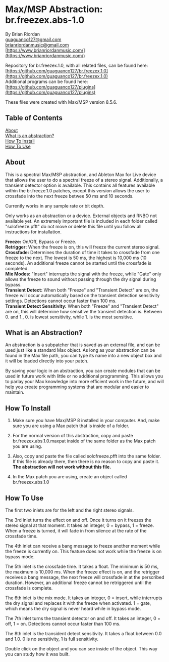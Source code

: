 # Max/MSP Abstraction: br.freezex.abs-1.0  
   
By Brian Riordan  
[guaguanco127@gmail.com](mailto:guaguanco127@gmail.com)  
[brianriordanmusic@gmail.com](mailto:brianriordanmusic@gmail.com)  
[https://www.brianriordanmusic.com/](https://www.brianriordanmusic.com/) 
  
Repository for br.freezex.1.0, with all related files, can be found here: [https://github.com/guaguanco127/br.freezex.1.0](https://github.com/guaguanco127/br.freezex.1.0)  
Additional programs can be found here: [https://github.com/guaguanco127/plugins](https://github.com/guaguanco127/plugins)

These files were created with Max/MSP version 8.5.6. 

## Table of Contents 

[About](#About)   
[What is an abstraction?](#Abstraction)  
[How To Install](#Install)  
[How To Use](#Use) 
 
 

## <a name="About"></a>About

This is a spectral Max/MSP abstraction, and Ableton Max for Live device that allows the user to do a spectral freeze of a stereo signal. Additionally, a transient detector option is available. This contains all features available within the br.freeze.1.0 patches, except this version allows the user to crossfade into the next freeze betwee 50 ms and 10 seconds.

Currently works in any sample rate or bit depth.

Only works as an abstraction or a device. External objects and RNBO not available yet. An extremely important file is included in each folder called "solofreeze.pfft" do not move or delete this file until you follow all instructions for installation. 
  
**Freeze:** On/Off, Bypass or Freeze.  
**Retrigger:** When the freeze is on, this will freeze the current stereo signal.  
**Crossfade:** Determines the duration of time it takes to crossfade from one freeze to the next. The lowest is 50 ms, the highest is 10,000 ms (10 seconds). An additional freeze cannot be started until the crossfade is completed.     
**Mix Modes:** "Insert" interrupts the signal with the freeze, while "Gate" only allows the freeze to sound without passing through the dry signal during bypass.    
**Transient Detect:** When both "Freeze" and "Transient Detect" are on, the freeze will occur automatically based on the transient detection sensitivity settings. Detections cannot occur faster than 100 ms.   
**Transient Detect Sensitivity:** When both "Freeze" and "Transient Detect" are on, this will determine how sensitive the transient detection is. Between 0. and 1., 0. is lowest sensitivity, while 1. is the most sensitive. 

## <a name="Abstraction"></a>What is an Abstraction?

An abstraction is a subpatcher that is saved as an external file, and can be used just like a standard Max object. As long as your abstraction can be found in the Max file path, you can type its name into a new object box and it will be loaded directly into your patch.  

By saving your logic in an abstraction, you can create modules that can be used in future work with little or no additional programming. This allows you to parlay your Max knowledge into more efficient work in the future, and will help you create programming systems that are modular and easier to maintain.

## <a name="Install"></a>How To Install

1. Make sure you have Max/MSP 8 installed in your computer. And, make sure you are using a Max patch that is inside of a folder.  

2. For the normal version of this abstraction, copy and paste br.freezex.abs.1.0.maxpat inside of the same folder as the Max patch you are using. 

3. Also, copy and paste the file called solofreeze.pfft into the same folder. If this file is already there, then there is no reason to copy and paste it. **The abstraction will not work without this file.**     

4. In the Max patch you are using, create an object called br.freezex.abs.1.0 


## <a name="Use"></a>How To Use

The first two inlets are for the left and the right stereo signals. 

The 3rd inlet turns the effect on and off. Once it turns on it freezes the stereo signal at that moment. It takes an integer, 0 = bypass, 1 = freeze. When a freeze is turned, it will fade in from silence at the rate of the crossfade time.    

The 4th inlet can receive a bang message to freeze another moment while the freeze is currently on. This feature does not work while the freeze is on bypass mode. 

The 5th inlet is the crossfade time. It takes a float. The minimum is 50 ms, the maximum is 10,000 ms. When the freeze effect is on, and the retrigger receives a bang message, the next freeze will crossfade in at the perscribed duration. However, an additional freeze cannot be retriggered until the crossfade is complete. 

The 6th inlet is the mix mode. It takes an integer, 0 = insert, while interrupts the dry signal and replaces it with the freeze when activated. 1 = gate, which means the dry signal is never heard while in bypass mode. 

The 7th inlet turns the transient detector on and off. It takes an integer, 0 = off, 1 = on. Detections cannot occur faster than 100 ms. 

The 8th inlet is the transident detect sensitivity. It takes a float between 0.0 and 1.0. 0 is no sensitivity, 1 is full sensitivity. 

Double click on the object and you can see inside of the object. This way you can study how it was built. 
    



 





